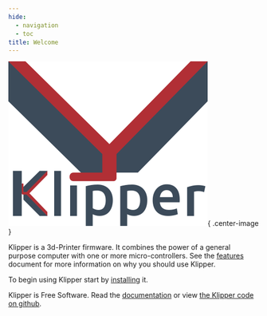 ```yaml
---
hide:
  - navigation
  - toc
title: Welcome
---
```


![](img/klipper-logo.png){ .center-image }

Klipper is a 3d-Printer firmware. It combines the power of a general purpose
computer with one or more micro-controllers. See the [features](Features.md)
document for more information on why you should use Klipper.

To begin using Klipper start by [installing](Installation.md) it.

Klipper is Free Software. Read the [documentation](Overview.md) or view
[the Klipper code on github](https://github.com/KevinOConnor/klipper).
